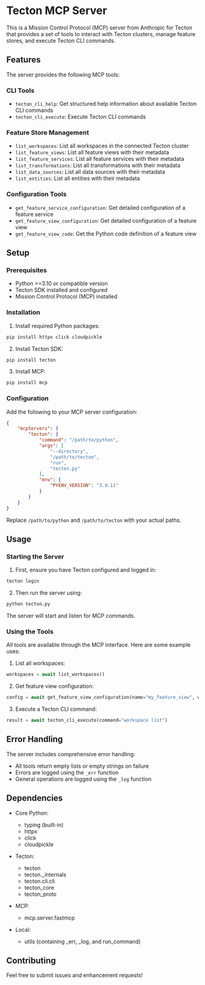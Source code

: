 # Tecton MCP Server

This is a Mission Control Protocol (MCP) server from Anthropic for Tecton that provides a set of tools to interact with Tecton clusters, manage feature stores, and execute Tecton CLI commands.

## Features

The server provides the following MCP tools:

### CLI Tools
- `tecton_cli_help`: Get structured help information about available Tecton CLI commands
- `tecton_cli_execute`: Execute Tecton CLI commands

### Feature Store Management
- `list_workspaces`: List all workspaces in the connected Tecton cluster
- `list_feature_views`: List all feature views with their metadata
- `list_feature_services`: List all feature services with their metadata
- `list_transformations`: List all transformations with their metadata
- `list_data_sources`: List all data sources with their metadata
- `list_entities`: List all entities with their metadata

### Configuration Tools
- `get_feature_service_configuration`: Get detailed configuration of a feature service
- `get_feature_view_configuration`: Get detailed configuration of a feature view
- `get_feature_view_code`: Get the Python code definition of a feature view

## Setup

### Prerequisites
- Python >=3.10 or compatible version
- Tecton SDK installed and configured
- Mission Control Protocol (MCP) installed

### Installation

1. Install required Python packages:
```bash
pip install httpx click cloudpickle
```

2. Install Tecton SDK:
```bash
pip install tecton
```

3. Install MCP:
```bash
pip install mcp
```

### Configuration

Add the following to your MCP server configuration:

```json
{
    "mcpServers": {
        "tecton": {
            "command": "/path/to/python",
            "args": [
                "--directory",
                "/path/to/tecton",
                "run",
                "tecton.py"
            ],
            "env": {
                "PYENV_VERSION": "3.9.11"
            }
        }
    }
}
```

Replace `/path/to/python` and `/path/to/tecton` with your actual paths.

## Usage

### Starting the Server

1. First, ensure you have Tecton configured and logged in:
```bash
tecton login
```

2. Then run the server using:
```bash
python tecton.py
```

The server will start and listen for MCP commands.

### Using the Tools

All tools are available through the MCP interface. Here are some example uses:

1. List all workspaces:
```python
workspaces = await list_workspaces()
```

2. Get feature view configuration:
```python
config = await get_feature_view_configuration(name="my_feature_view", workspace="my_workspace")
```

3. Execute a Tecton CLI command:
```python
result = await tecton_cli_execute(command="workspace list")
```

## Error Handling

The server includes comprehensive error handling:
- All tools return empty lists or empty strings on failure
- Errors are logged using the `_err` function
- General operations are logged using the `_log` function

## Dependencies

- Core Python:
  - typing (built-in)
  - httpx
  - click
  - cloudpickle

- Tecton:
  - tecton
  - tecton._internals
  - tecton.cli.cli
  - tecton_core
  - tecton_proto

- MCP:
  - mcp.server.fastmcp

- Local:
  - utils (containing _err, _log, and run_command)

## Contributing

Feel free to submit issues and enhancement requests!
